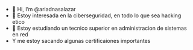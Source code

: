 - 👋 Hi, I’m @ariadnasalazar
- 👀 Estoy interesada en la ciberseguridad, en todo lo que sea hacking etico
- 🌱 Estoy estudiando un tecnico superior en administracion de sistemas en red
- Y me estoy sacando algunas certificaiones importantes

<!---
ariadnasalazar/ariadnasalazar is a ✨ special ✨ repository because its `README.md` (this file) appears on your GitHub profile.
You can click the Preview link to take a look at your changes.
--->
